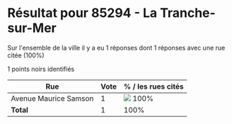 # Résultat pour 85294 - La Tranche-sur-Mer

Sur l'ensemble de la ville il y a eu 1 réponses dont 1 réponses avec une rue citée (100%)

1 points noirs identifiés

| Rue | Vote | % / les rues cités|
|-----|------|-------------------|
| Avenue Maurice Samson | 1 | <img src="../../img/bar_100.gif" />&nbsp;100%|
| **Total** | 1 | 100%|
